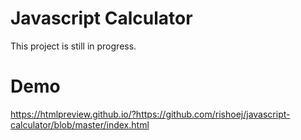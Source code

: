 # Javascript Calculator
This project is still in progress.

# Demo
https://htmlpreview.github.io/?https://github.com/rishoej/javascript-calculator/blob/master/index.html
